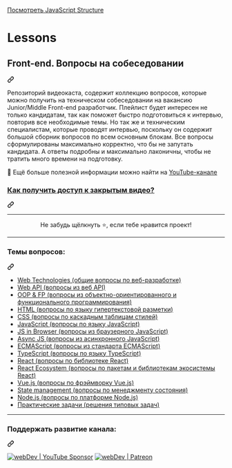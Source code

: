 [Посмотреть JavaScript Structure](https://ваше-имя-пользователя.github.io/ваш-репозиторий/)
# Lessons
<div class="Box-sc-g0xbh4-0 QkQOb js-snippet-clipboard-copy-unpositioned undefined" data-hpc="true"><article class="markdown-body entry-content container-lg" itemprop="text"><div class="markdown-heading" dir="auto"><h1 tabindex="-1" class="heading-element" dir="auto">Front-end. Вопросы на собеседовании</h1><a id="user-content-front-end-вопросы-на-собеседовании" class="anchor" aria-label="Permalink: Front-end. Вопросы на собеседовании" href="#front-end-вопросы-на-собеседовании"><svg class="octicon octicon-link" viewBox="0 0 16 16" version="1.1" width="16" height="16" aria-hidden="true"><path d="m7.775 3.275 1.25-1.25a3.5 3.5 0 1 1 4.95 4.95l-2.5 2.5a3.5 3.5 0 0 1-4.95 0 .751.751 0 0 1 .018-1.042.751.751 0 0 1 1.042-.018 1.998 1.998 0 0 0 2.83 0l2.5-2.5a2.002 2.002 0 0 0-2.83-2.83l-1.25 1.25a.751.751 0 0 1-1.042-.018.751.751 0 0 1-.018-1.042Zm-4.69 9.64a1.998 1.998 0 0 0 2.83 0l1.25-1.25a.751.751 0 0 1 1.042.018.751.751 0 0 1 .018 1.042l-1.25 1.25a3.5 3.5 0 1 1-4.95-4.95l2.5-2.5a3.5 3.5 0 0 1 4.95 0 .751.751 0 0 1-.018 1.042.751.751 0 0 1-1.042.018 1.998 1.998 0 0 0-2.83 0l-2.5 2.5a1.998 1.998 0 0 0 0 2.83Z"></path></svg></a></div>
<p dir="auto">Репозиторий видеокаста, содержит коллекцию вопросов, которые можно получить на техническом собеседовании на вакансию Junior/Middle Front-end разработчик.
Плейлист будет интересен не только кандидатам, так как поможет быстро подготовиться к интервью, повторив все необходимые темы.
Но так же и техническим специалистам, которые проводят интервью, поскольку он содержит большой сборник вопросов по всем основным блокам.
Все вопросы сформулированы максимально корректно, что бы не запутать кандидата.
А ответы подробны и максимально лаконичны, чтобы не тратить много времени на подготовку.</p>
<p dir="auto">🚀 Ещё больше полезной информации можно найти на <a href="https://youtube.com/c/YauhenKavalchuk" rel="nofollow">YouTube-канале</a></p>
<div class="markdown-heading" dir="auto"><h3 tabindex="-1" class="heading-element" dir="auto"><a href="https://github.com/YauhenKavalchuk/youtube/blob/main/instruction.md">Как получить доступ к закрытым видео?</a></h3><a id="user-content-как-получить-доступ-к-закрытым-видео" class="anchor" aria-label="Permalink: Как получить доступ к закрытым видео?" href="#как-получить-доступ-к-закрытым-видео"><svg class="octicon octicon-link" viewBox="0 0 16 16" version="1.1" width="16" height="16" aria-hidden="true"><path d="m7.775 3.275 1.25-1.25a3.5 3.5 0 1 1 4.95 4.95l-2.5 2.5a3.5 3.5 0 0 1-4.95 0 .751.751 0 0 1 .018-1.042.751.751 0 0 1 1.042-.018 1.998 1.998 0 0 0 2.83 0l2.5-2.5a2.002 2.002 0 0 0-2.83-2.83l-1.25 1.25a.751.751 0 0 1-1.042-.018.751.751 0 0 1-.018-1.042Zm-4.69 9.64a1.998 1.998 0 0 0 2.83 0l1.25-1.25a.751.751 0 0 1 1.042.018.751.751 0 0 1 .018 1.042l-1.25 1.25a3.5 3.5 0 1 1-4.95-4.95l2.5-2.5a3.5 3.5 0 0 1 4.95 0 .751.751 0 0 1-.018 1.042.751.751 0 0 1-1.042.018 1.998 1.998 0 0 0-2.83 0l-2.5 2.5a1.998 1.998 0 0 0 0 2.83Z"></path></svg></a></div>
<hr>
<p align="center" dir="auto">Не забудь щёлкнуть ⭐, если тебе нравится проект!</p><p dir="auto">
</p><hr>
<div class="markdown-heading" dir="auto"><h3 tabindex="-1" class="heading-element" dir="auto">Темы вопросов:</h3><a id="user-content-темы-вопросов" class="anchor" aria-label="Permalink: Темы вопросов:" href="#темы-вопросов"><svg class="octicon octicon-link" viewBox="0 0 16 16" version="1.1" width="16" height="16" aria-hidden="true"><path d="m7.775 3.275 1.25-1.25a3.5 3.5 0 1 1 4.95 4.95l-2.5 2.5a3.5 3.5 0 0 1-4.95 0 .751.751 0 0 1 .018-1.042.751.751 0 0 1 1.042-.018 1.998 1.998 0 0 0 2.83 0l2.5-2.5a2.002 2.002 0 0 0-2.83-2.83l-1.25 1.25a.751.751 0 0 1-1.042-.018.751.751 0 0 1-.018-1.042Zm-4.69 9.64a1.998 1.998 0 0 0 2.83 0l1.25-1.25a.751.751 0 0 1 1.042.018.751.751 0 0 1 .018 1.042l-1.25 1.25a3.5 3.5 0 1 1-4.95-4.95l2.5-2.5a3.5 3.5 0 0 1 4.95 0 .751.751 0 0 1-.018 1.042.751.751 0 0 1-1.042.018 1.998 1.998 0 0 0-2.83 0l-2.5 2.5a1.998 1.998 0 0 0 0 2.83Z"></path></svg></a></div>
<ul><li><a href="./questions/web.md" rel="nofollow">Web Technologies (общие вопросы по веб-разработке)</a></li><li><a href="./questions/web-api.md" rel="nofollow">Web API (вопросы из веб API)</a></li><li><a href="./questions/oop-fp.md" rel="nofollow">OOP &amp; FP (вопросы из объектно-ориентированного и функционального программирования)</a>   </li><li><a href="./questions/html.md" rel="nofollow">HTML (вопросы по языку гипертекстовой разметки)</a></li><li><a href="./questions/css.md" rel="nofollow">CSS (вопросы по каскадным таблицам стилей)</a></li><li><a href="./questions/js.md" rel="nofollow">JavaScript (вопросы по языку JavaScript)</a></li><li><a href="./questions/browser-js.md" rel="nofollow">JS in Browser (вопросы из браузерного JavaScript)</a></li><li><a href="./questions/async-js.md" rel="nofollow">Async JS (вопросы из асинхронного JavaScript)</a></li><li><a href="./questions/es.md" rel="nofollow">ECMAScript (вопросы из стандарта ECMAScript)</a></li><li><a href="./questions/ts.md" rel="nofollow">TypeScript (вопросы по языку TypeScript)</a></li><li><a href="./questions/react.md" rel="nofollow">React (вопросы по библиотеке React)</a></li><li><a href="./questions/react-ecosystem.md" rel="nofollow">React Ecosystem (вопросы по пакетам и библиотекам экосистемы React)</a></li><li><a href="./questions/vue-js.md" rel="nofollow">Vue.js (вопросы по фрэймворку Vue.js)</a></li><li><a href="./questions/state-management.md" rel="nofollow">State management (вопросы по менеджменту состояния)</a></li><li><a href="./questions/node-js.md" rel="nofollow">Node.js (вопросы по платформе Node.js)</a>  </li><li><a href="./questions/practical-tasks.md" rel="nofollow">Практические задачи (решения типовых задач)</a></li></ul>
<hr>
<div class="markdown-heading" dir="auto"><h3 tabindex="-1" class="heading-element" dir="auto">Поддержать развитие канала:</h3><a id="user-content-поддержать-развитие-канала" class="anchor" aria-label="Permalink: Поддержать развитие канала:" href="#поддержать-развитие-канала"><svg class="octicon octicon-link" viewBox="0 0 16 16" version="1.1" width="16" height="16" aria-hidden="true"><path d="m7.775 3.275 1.25-1.25a3.5 3.5 0 1 1 4.95 4.95l-2.5 2.5a3.5 3.5 0 0 1-4.95 0 .751.751 0 0 1 .018-1.042.751.751 0 0 1 1.042-.018 1.998 1.998 0 0 0 2.83 0l2.5-2.5a2.002 2.002 0 0 0-2.83-2.83l-1.25 1.25a.751.751 0 0 1-1.042-.018.751.751 0 0 1-.018-1.042Zm-4.69 9.64a1.998 1.998 0 0 0 2.83 0l1.25-1.25a.751.751 0 0 1 1.042.018.751.751 0 0 1 .018 1.042l-1.25 1.25a3.5 3.5 0 1 1-4.95-4.95l2.5-2.5a3.5 3.5 0 0 1 4.95 0 .751.751 0 0 1-.018 1.042.751.751 0 0 1-1.042.018 1.998 1.998 0 0 0-2.83 0l-2.5 2.5a1.998 1.998 0 0 0 0 2.83Z"></path></svg></a></div>
<p dir="auto"><a href="https://www.youtube.com/channel/UCE9ODjNIkOHrnSdkYWLfYhg/join" rel="nofollow"><img alt="webDev | YouTube Sponsor" src="https://camo.githubusercontent.com/373d5cadffa7bf2ea4d6635841955f7e137e927f99f340b6bf30307c46030a6c/68747470733a2f2f696d672e736869656c64732e696f2f62616467652f4265636f6d6520612073706f6e736f722d4637303030302e7376673f267374796c653d666f722d7468652d6261646765266c6f676f3d796f7574756265266c6f676f436f6c6f723d666666" data-canonical-src="https://img.shields.io/badge/Become a sponsor-F70000.svg?&amp;style=for-the-badge&amp;logo=youtube&amp;logoColor=fff" style="max-width: 100%;"></a>
<a href="https://www.patreon.com/YauhenKavalchuk" rel="nofollow"><img alt="webDev | Patreon" src="https://camo.githubusercontent.com/a6f3c69c7cf64e6c2a475894f13dc7f4abf50f7238658949db965bfbeeaeb5d2/68747470733a2f2f696d672e736869656c64732e696f2f62616467652f4265636f6d65206120706174726f6e2d4546363435312e7376673f267374796c653d666f722d7468652d6261646765266c6f676f3d70617472656f6e266c6f676f436f6c6f723d666666" data-canonical-src="https://img.shields.io/badge/Become a patron-EF6451.svg?&amp;style=for-the-badge&amp;logo=patreon&amp;logoColor=fff" style="max-width: 100%;"></a></p>
</article></div>
